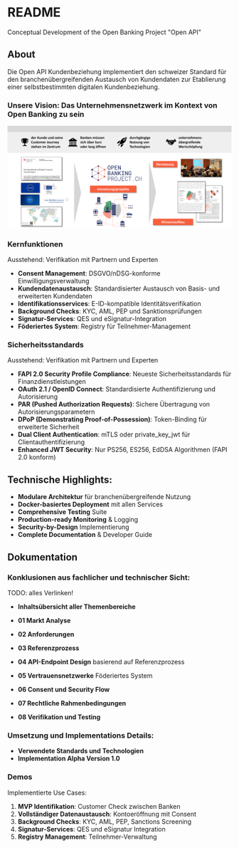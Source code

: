 # README
Conceptual Development of the Open Banking Project "Open API"

## About
Die Open API Kundenbeziehung implementiert den schweizer Standard für den branchenübergreifenden Austausch von Kundendaten zur Etablierung einer selbstbestimmten digitalen Kundenbeziehung.

### Unsere Vision: **Das Unternehmensnetzwerk im Kontext von Open Banking zu sein**
  
![Vision der Open API Kundenbeziehung](documentation/Fachliche%20Conclusions%20Open%20API%20Kundenbeziehung/Resources/images/README/Vision.png)


### Kernfunktionen 

Ausstehend: Verifikation mit Partnern und Experten

- **Consent Management**: DSGVO/nDSG-konforme Einwilligungsverwaltung
- **Kundendatenaustausch**: Standardisierter Austausch von Basis- und erweiterten Kundendaten
- **Identifikationsservices**: E-ID-kompatible Identitätsverifikation
- **Background Checks**: KYC, AML, PEP und Sanktionsprüfungen
- **Signatur-Services**: QES und eSignatur-Integration
- **Föderiertes System**: Registry für Teilnehmer-Management

### Sicherheitsstandards

Ausstehend: Verifikation mit Partnern und Experten

- **FAPI 2.0 Security Profile Compliance**: Neueste Sicherheitsstandards für Finanzdienstleistungen
- **OAuth 2.1 / OpenID Connect**: Standardisierte Authentifizierung und Autorisierung
- **PAR (Pushed Authorization Requests)**: Sichere Übertragung von Autorisierungsparametern
- **DPoP (Demonstrating Proof-of-Possession)**: Token-Binding für erweiterte Sicherheit
- **Dual Client Authentication**: mTLS oder private_key_jwt für Clientauthentifizierung
- **Enhanced JWT Security**: Nur PS256, ES256, EdDSA Algorithmen (FAPI 2.0 konform)

## Technische Highlights:

- **Modulare Architektur** für branchenübergreifende Nutzung
- **Docker-basiertes Deployment** mit allen Services
- **Comprehensive Testing** Suite
- **Production-ready Monitoring** & Logging
- **Security-by-Design** Implementierung
- **Complete Documentation** & Developer Guide


## Dokumentation

### Konklusionen aus fachlicher und technischer Sicht:
TODO: alles Verlinken!

- **Inhaltsübersicht aller Themenbereiche**

- **01 Markt Analyse**
- **02 Anforderungen**
- **03 Referenzprozess**
- **04 API-Endpoint Design** basierend auf Referenzprozess
- **05 Vertrauensnetzwerke** Föderiertes System
- **06 Consent und Security Flow**
- **07 Rechtliche Rahmenbedingungen**
- **08 Verifikation und Testing**

### Umsetzung und Implementations Details:
- **Verwendete Standards und Technologien**
- **Implementation Alpha Version 1.0** 

### Demos 

Implementierte Use Cases:

1. **MVP Identifikation**: Customer Check zwischen Banken
2. **Vollständiger Datenaustausch**: Kontoeröffnung mit Consent
3. **Background Checks**: KYC, AML, PEP, Sanctions Screening
4. **Signatur-Services**: QES und eSignatur Integration
5. **Registry Management**: Teilnehmer-Verwaltung


